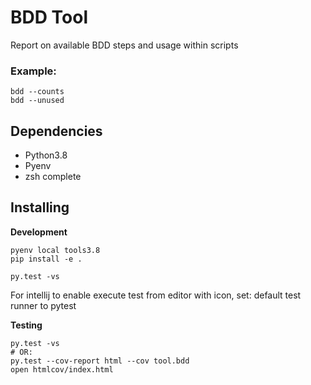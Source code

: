 # BDD Tool
Report on available BDD steps and usage within scripts
 
### Example:

```
bdd --counts
bdd --unused
```

## Dependencies

- Python3.8
- Pyenv
- zsh complete

## Installing

**Development**

```
pyenv local tools3.8
pip install -e .

py.test -vs
```
For intellij to enable execute test from editor with icon, set: default test runner to pytest

**Testing**

```
py.test -vs
# OR:
py.test --cov-report html --cov tool.bdd
open htmlcov/index.html
```